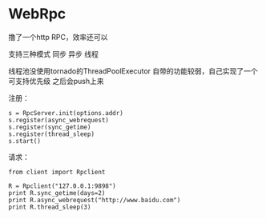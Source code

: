 # WebRpc

撸了一个http RPC，效率还可以

支持三种模式 同步 异步 线程

线程池没使用tornado的ThreadPoolExecutor 自带的功能较弱，自己实现了一个 可支持优先级 之后会push上来


注册：
```
s = RpcServer.init(options.addr)
s.register(async_webrequest)
s.register(sync_getime)
s.register(thread_sleep)
s.start()

```

请求：
```
from client import Rpclient

R = Rpclient("127.0.0.1:9898")
print R.sync_getime(days=2)
print R.async_webrequest("http://www.baidu.com")
print R.thread_sleep(3)

```
